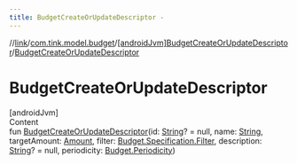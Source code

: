 ```yaml
---
title: BudgetCreateOrUpdateDescriptor -
---
```

//[link](../../index.md)/[com.tink.model.budget](../index.md)/[[androidJvm]BudgetCreateOrUpdateDescriptor](index.md)/[BudgetCreateOrUpdateDescriptor](-budget-create-or-update-descriptor.md)



# BudgetCreateOrUpdateDescriptor  
[androidJvm]  
Content  
fun [BudgetCreateOrUpdateDescriptor](-budget-create-or-update-descriptor.md)(id: [String](https://kotlinlang.org/api/latest/jvm/stdlib/kotlin/-string/index.html)? = null, name: [String](https://kotlinlang.org/api/latest/jvm/stdlib/kotlin/-string/index.html), targetAmount: [Amount](../../com.tink.model.misc/[android-jvm]-amount/index.md), filter: [Budget.Specification.Filter](../[android-jvm]-budget/-specification/-filter/index.md), description: [String](https://kotlinlang.org/api/latest/jvm/stdlib/kotlin/-string/index.html)? = null, periodicity: [Budget.Periodicity](../[android-jvm]-budget/-periodicity/index.md))  



